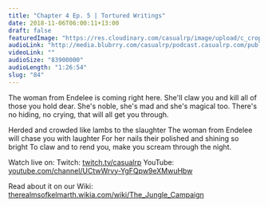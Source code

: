 ```yaml
---
title: "Chapter 4 Ep. 5 | Tortured Writings"
date: 2018-11-06T06:00:11+13:00
draft: false
featuredImage: "https://res.cloudinary.com/casualrp/image/upload/c_crop,f_auto,g_face,h_900,w_1600/v1541364588/chapter4/Copy_of_fullsizeoutput_e51.jpg"
audioLink: "http://media.blubrry.com/casualrp/podcast.casualrp.com/public/Chapter%204%20Ep.%205%20_%20Tortured%20Writings.mp3"
videoLink: ""
audioSize: "83900000"
audioLength: "1:26:54"
slug: "84"
---
```

The woman from Endelee is coming right here.
She'll claw you and kill all of those you hold dear.
She's noble, she's mad and she's magical too.
There's no hiding, no crying, that will all get you through.

Herded and crowded like lambs to the slaughter
The woman from Endelee will chase you with laughter
For her nails their polished and shining so bright
To claw and to rend you, make you scream through the night.

Watch live on:
Twitch: [twitch.tv/casualrp](https://www.twitch.tv/casualrp)
YouTube: [youtube.com/channel/UCtwWrvy-YgFQpw9eXMwuHbw](https://www.youtube.com/channel/UCtwWrvy-YgFQpw9eXMwuHbw)

Read about it on our Wiki: [therealmsofkelmarth.wikia.com/wiki/The_Jungle_Campaign](http://therealmsofkelmarth.wikia.com/wiki/The_Jungle_Campaign)
